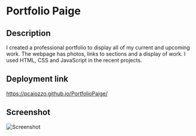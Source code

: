 
# Portfolio Paige

## Description

I created a professional portfolio to display all of my current and upcoming work. The webpage has photos, links to sections and a display of work. I used HTML, CSS and JavaScript in the recent projects.


## Deployment link

https://pcaiozzo.github.io/PortfolioPaige/

## Screenshot

![Screenshot]()